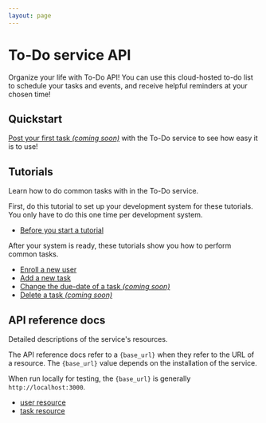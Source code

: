 ```yaml
---
layout: page
---
```


# To-Do service API

Organize your life with To-Do API! You can use this cloud-hosted to-do list to schedule your tasks and events, and receive helpful reminders at your chosen time!


## Quickstart

[Post your first task _(coming soon)_](#quickstart) with the To-Do service to see how easy it is to use!

## Tutorials

Learn how to do common tasks with in the To-Do service.

First, do this tutorial to set up your development system for these tutorials. You only have to do this one time per development system.

* [Before you start a tutorial](before-you-start-a-tutorial.md)

After your system is ready, these tutorials show you how to perform common tasks.

* [Enroll a new user](tutorials/enroll-a-new-user.md)
* [Add a new task](tutorials/add-a-new-task.md)
* [Change the due-date of a task _(coming soon)_](#tutorials)
* [Delete a task _(coming soon)_](#tutorials)

## API reference docs

Detailed descriptions of the service's resources.

The API reference docs refer to a `{base_url}` when they
refer to the URL of a resource. The `{base_url}` value depends
on the installation of the service.

When run locally for testing, the `{base_url}` is
generally `http://localhost:3000`.

* [user resource](api/user.md)
* [task resource](api/task.md)
